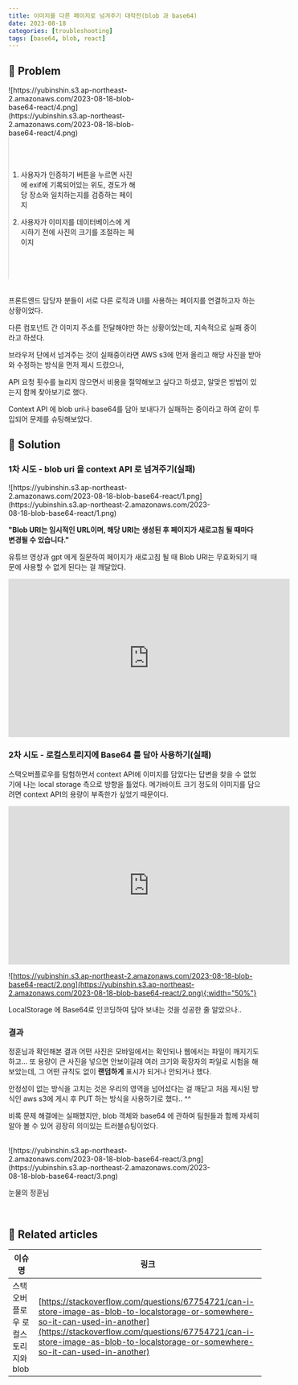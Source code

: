 ```yaml
---
title: 이미지를 다른 페이지로 넘겨주기 대작전(blob 과 base64)
date: 2023-08-18
categories: [troubleshooting]
tags: [base64, blob, react]
---
```


## 🤔 Problem

<div markdown="block">
<div markdown="block" style="width: 50%; float: left; clear: right; padding: 0 2% 0 0; ">
![https://yubinshin.s3.ap-northeast-2.amazonaws.com/2023-08-18-blob-base64-react/4.png](https://yubinshin.s3.ap-northeast-2.amazonaws.com/2023-08-18-blob-base64-react/4.png)
</div>

<div markdown="block" style="width: 50%; float: left; clear: right; padding: 10% 0;border-left: 1px solid lightgray; ">

1. 사용자가 인증하기 버튼을 누르면 사진에 exif에 기록되어있는 위도, 경도가 해당 장소와 일치하는지를 검증하는 페이지

2. 사용자가 이미지를 데이터베이스에 게시하기 전에 사진의 크기를 조절하는 페이지
</div>
</div>
<div markdown="block" style="clear: both;">
</div>
<br/>

프론트엔드 담당자 분들이 서로 다른 로직과 UI를 사용하는 페이지를 연결하고자 하는 상황이었다.

다른 컴포넌트 간 이미지 주소를 전달해야만 하는 상황이었는데, 지속적으로 실패 중이라고 하셨다.

브라우저 단에서 넘겨주는 것이 실패중이라면 AWS s3에 먼저 올리고 해당 사진을 받아와 수정하는 방식을 먼저 제시 드렸으나,

API 요청 횟수를 늘리지 않으면서 비용을 절약해보고 싶다고 하셨고, 알맞은 방법이 있는지 함께 찾아보기로 했다.

Context API 에 blob uri나 base64를 담아 보내다가 실패하는 중이라고 하여 같이 투입되어 문제를 슈팅해보았다.

## 🌱 Solution

### 1차 시도 - blob uri 을 context API 로 넘겨주기(실패)

<div markdown="block" style="width: 80%;">
![https://yubinshin.s3.ap-northeast-2.amazonaws.com/2023-08-18-blob-base64-react/1.png](https://yubinshin.s3.ap-northeast-2.amazonaws.com/2023-08-18-blob-base64-react/1.png)
</div>

**"Blob URI는 임시적인 URL이며, 해당 URI는 생성된 후 페이지가 새로고침 될 때마다 변경될 수 있습니다."**

유튜브 영상과 gpt 에게 질문하여 페이지가 새로고침 될 때 Blob URI는 무효화되기 때문에 사용할 수 없게 된다는 걸 깨달았다.

<iframe width="560" height="315" src="https://www.youtube.com/embed/UgCCR-ZBP8w" title="What is a blob URI?" frameborder="0" allow="accelerometer; autoplay; clipboard-write; encrypted-media; gyroscope; picture-in-picture; web-share" allowfullscreen></iframe>

### 2차 시도 - 로컬스토리지에 Base64 를 담아 사용하기(실패)

스택오버플로우를 탐험하면서 context API에 이미지를 담았다는 답변을 찾을 수 없었기에 나는 local storage 측으로 방향을 틀었다. 메가바이트 크기 정도의 이미지를 담으려면 context API의 용량이 부족한가 싶었기 때문이다.

<iframe width="560" height="315" src="https://www.youtube.com/embed/AUOzvFzdIk4" title="Storing Objects with Local Storage in JavaScript" frameborder="0" allow="accelerometer; autoplay; clipboard-write; encrypted-media; gyroscope; picture-in-picture; web-share" allowfullscreen></iframe>

![https://yubinshin.s3.ap-northeast-2.amazonaws.com/2023-08-18-blob-base64-react/2.png](https://yubinshin.s3.ap-northeast-2.amazonaws.com/2023-08-18-blob-base64-react/2.png){:width="50%"}

LocalStorage 에 Base64로 인코딩하여 담아 보내는 것을 성공한 줄 알았으나..

### 결과

정훈님과 확인해본 결과 어떤 사진은 모바일에서는 확인되나 웹에서는 파일이 깨지기도 하고…
또 용량이 큰 사진을 넣으면 안보이길래 여러 크기와 확장자의 파일로 시험을 해보았는데, 그 어떤 규칙도 없이 **랜덤하게** 표시가 되거나 안되거나 했다.

안정성이 없는 방식을 고치는 것은 우리의 영역을 넘어섰다는 걸 깨닫고 처음 제시된 방식인 aws s3에 게시 후 PUT 하는 방식을 사용하기로 했다.. ^^

비록 문제 해결에는 실패했지만, blob 객체와 base64 에 관하여 팀원들과 함께 자세히 알아 볼 수 있어 굉장히 의미있는 트러블슈팅이었다.

<br/>

<div markdown="block" style="width: 80%;">
![https://yubinshin.s3.ap-northeast-2.amazonaws.com/2023-08-18-blob-base64-react/3.png](https://yubinshin.s3.ap-northeast-2.amazonaws.com/2023-08-18-blob-base64-react/3.png)
</div>

눈물의 정훈님

<br/>

## 📎 Related articles

| 이슈명                             | 링크                                                                                                                                                                                                                                                           |
| ---------------------------------- | -------------------------------------------------------------------------------------------------------------------------------------------------------------------------------------------------------------------------------------------------------------- |
| 스택오버플로우 로컬스토리지와 blob | [https://stackoverflow.com/questions/67754721/can-i-store-image-as-blob-to-localstorage-or-somewhere-so-it-can-used-in-another](https://stackoverflow.com/questions/67754721/can-i-store-image-as-blob-to-localstorage-or-somewhere-so-it-can-used-in-another) |
